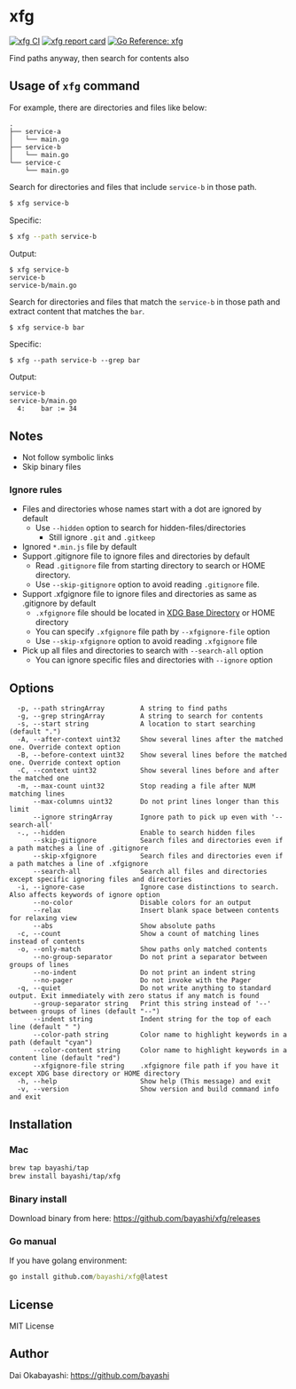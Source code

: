 # xfg

<a href="https://github.com/bayashi/xfg/actions" title="xfg CI"><img src="https://github.com/bayashi/xfg/workflows/main/badge.svg" alt="xfg CI"></a>
<a href="https://goreportcard.com/report/github.com/bayashi/xfg" title="xfg report card" target="_blank"><img src="https://goreportcard.com/badge/github.com/bayashi/xfg" alt="xfg report card"></a>
<a href="https://pkg.go.dev/github.com/bayashi/xfg" title="Go xfg package reference" target="_blank"><img src="https://pkg.go.dev/badge/github.com/bayashi/xfg.svg" alt="Go Reference: xfg"></a>

Find paths anyway, then search for contents also

## Usage of `xfg` command

For example, there are directories and files like below:

```
.
├── service-a
│   └── main.go
├── service-b
│   └── main.go
└── service-c
    └── main.go
```

Search for directories and files that include `service-b` in those path.

```sh
$ xfg service-b
```

Specific:

```sh
$ xfg --path service-b
```

Output:

```
$ xfg service-b
service-b
service-b/main.go
```

Search for directories and files that match the `service-b` in those path and extract content that matches the `bar`.

```sh
$ xfg service-b bar
```

Specific:

```
$ xfg --path service-b --grep bar
```

Output:

```
service-b
service-b/main.go
  4:    bar := 34
```

## Notes

* Not follow symbolic links
* Skip binary files

### Ignore rules

* Files and directories whose names start with a dot are ignored by default
    * Use `--hidden` option to search for hidden-files/directories
        * Still ignore `.git` and `.gitkeep`
* Ignored `*.min.js` file by default
* Support .gitignore file to ignore files and directories by default
    * Read `.gitignore` file from starting directory to search or HOME directory.
    * Use `--skip-gitignore` option to avoid reading `.gitignore` file.
* Support .xfgignore file to ignore files and directories as same as .gitignore by default
    * `.xfgignore` file should be located in [XDG Base Directory](https://specifications.freedesktop.org/basedir-spec/basedir-spec-latest.html) or HOME directory
    * You can specify `.xfgignore` file path by `--xfgignore-file` option
    * Use `--skip-xfgignore` option to avoid reading `.xfgignore` file
* Pick up all files and directories to search with `--search-all` option
    * You can ignore specific files and directories with `--ignore` option

## Options

```
  -p, --path stringArray         A string to find paths
  -g, --grep stringArray         A string to search for contents
  -s, --start string             A location to start searching (default ".")
  -A, --after-context uint32     Show several lines after the matched one. Override context option
  -B, --before-context uint32    Show several lines before the matched one. Override context option
  -C, --context uint32           Show several lines before and after the matched one
  -m, --max-count uint32         Stop reading a file after NUM matching lines
      --max-columns uint32       Do not print lines longer than this limit
      --ignore stringArray       Ignore path to pick up even with '--search-all'
  -., --hidden                   Enable to search hidden files
      --skip-gitignore           Search files and directories even if a path matches a line of .gitignore
      --skip-xfgignore           Search files and directories even if a path matches a line of .xfgignore
      --search-all               Search all files and directories except specific ignoring files and directories
  -i, --ignore-case              Ignore case distinctions to search. Also affects keywords of ignore option
      --no-color                 Disable colors for an output
      --relax                    Insert blank space between contents for relaxing view
      --abs                      Show absolute paths
  -c, --count                    Show a count of matching lines instead of contents
  -o, --only-match               Show paths only matched contents
      --no-group-separator       Do not print a separator between groups of lines
      --no-indent                Do not print an indent string
      --no-pager                 Do not invoke with the Pager
  -q, --quiet                    Do not write anything to standard output. Exit immediately with zero status if any match is found
      --group-separator string   Print this string instead of '--' between groups of lines (default "--")
      --indent string            Indent string for the top of each line (default " ")
      --color-path string        Color name to highlight keywords in a path (default "cyan")
      --color-content string     Color name to highlight keywords in a content line (default "red")
      --xfgignore-file string    .xfgignore file path if you have it except XDG base directory or HOME directory
  -h, --help                     Show help (This message) and exit
  -v, --version                  Show version and build command info and exit
```

## Installation

### Mac

```sh
brew tap bayashi/tap
brew install bayashi/tap/xfg
```

### Binary install

Download binary from here: https://github.com/bayashi/xfg/releases

### Go manual

If you have golang environment:

```cmd
go install github.com/bayashi/xfg@latest
```

## License

MIT License

## Author

Dai Okabayashi: https://github.com/bayashi
